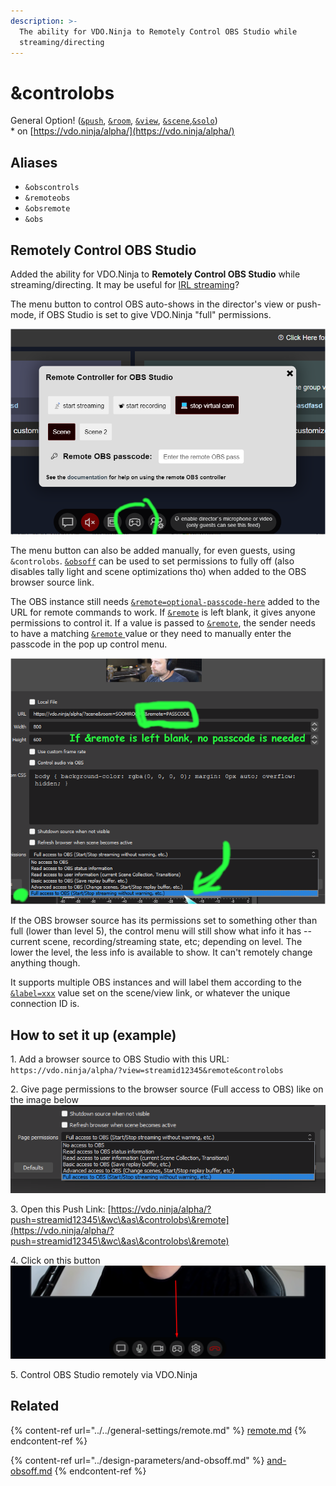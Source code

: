 ```yaml
---
description: >-
  The ability for VDO.Ninja to Remotely Control OBS Studio while
  streaming/directing
---
```


# \&controlobs

General Option! ([`&push`](../../source-settings/push.md), [`&room`](../../general-settings/room.md), [`&view`](../view-parameters/view.md), [`&scene`](../view-parameters/scene.md),[`&solo`](and-solo.md))\
\* on [https://vdo.ninja/alpha/](https://vdo.ninja/alpha/)

## Aliases

* `&obscontrols`
* `&remoteobs`
* `&obsremote`
* `&obs`

## Remotely Control OBS Studio

Added the ability for VDO.Ninja to **Remotely Control OBS Studio** while streaming/directing. It may be useful for [IRL streaming](https://restream.io/blog/irl-streaming-ultimate-guide/)?

The menu button to control OBS auto-shows in the director's view or push-mode, if OBS Studio is set to give VDO.Ninja "full" permissions.

![](<../../.gitbook/assets/image (103).png>)

The menu button can also be added manually, for even guests, using `&controlobs`. [`&obsoff`](../design-parameters/and-obsoff.md) can be used to set permissions to fully off (also disables tally light and scene optimizations tho) when added to the OBS browser source link.

The OBS instance still needs [`&remote=optional-passcode-here`](../../general-settings/remote.md) added to the URL for remote commands to work. If [`&remote`](../../general-settings/remote.md) is left blank, it gives anyone permissions to control it. If a value is passed to [`&remote`](../../general-settings/remote.md), the sender needs to have a matching [`&remote` ](../../general-settings/remote.md)value or they need to manually enter the passcode in the pop up control menu.

![](<../../.gitbook/assets/image (105).png>)

If the OBS browser source has its permissions set to something other than full (lower than level 5), the control menu will still show what info it has -- current scene, recording/streaming state, etc; depending on level. The lower the level, the less info is available to show. It can't remotely change anything though.

It supports multiple OBS instances and will label them according to the [`&label=xxx`](../../general-settings/label.md) value set on the scene/view link, or whatever the unique connection ID is.

## How to set it up (example)

1\. Add a browser source to OBS Studio with this URL:\
`https://vdo.ninja/alpha/?view=streamid12345&remote&controlobs`

2\. Give page permissions to the browser source (Full access to OBS) like on the image below\
![](<../../.gitbook/assets/image (111).png>)

3\. Open this Push Link: [https://vdo.ninja/alpha/?push=streamid12345\&wc\&as\&controlobs\&remote](https://vdo.ninja/alpha/?push=streamid12345\&wc\&as\&controlobs\&remote)

4\. Click on this button\
![](<../../.gitbook/assets/image (118).png>)

5\. Control OBS Studio remotely via VDO.Ninja

## Related

{% content-ref url="../../general-settings/remote.md" %}
[remote.md](../../general-settings/remote.md)
{% endcontent-ref %}

{% content-ref url="../design-parameters/and-obsoff.md" %}
[and-obsoff.md](../design-parameters/and-obsoff.md)
{% endcontent-ref %}
